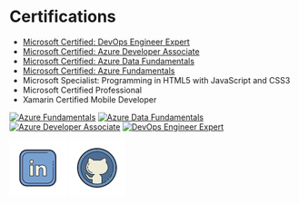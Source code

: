 # Certifications
- [Microsoft Certified: DevOps Engineer Expert](https://learn.microsoft.com/api/credentials/share/en-us/MikeD-8750/AF29B8E9280E8048?sharingId=9CA6C023000B6A06)
- [Microsoft Certified: Azure Developer Associate](https://learn.microsoft.com/api/credentials/share/en-us/MikeD-8750/706721BE71E1981C?sharingId=9CA6C023000B6A06)
- [Microsoft Certified: Azure Data Fundamentals](https://learn.microsoft.com/api/credentials/share/en-us/MikeD-8750/EC41C2526F574B88?sharingId=9CA6C023000B6A06)
- [Microsoft Certified: Azure Fundamentals](https://learn.microsoft.com/api/credentials/share/en-us/MikeD-8750/5AF88A5518DB1C7C?sharingId=9CA6C023000B6A06)
- Microsoft Specialist: Programming in HTML5 with JavaScript and CSS3
- Microsoft Certified Professional
- Xamarin Certified Mobile Developer

<a href="https://learn.microsoft.com/api/credentials/share/en-us/MikeD-8750/5AF88A5518DB1C7C?sharingId=9CA6C023000B6A06"><img src="https://learn.microsoft.com/en-us/media/learn/certification/badges/microsoft-certified-fundamentals-badge.svg" width="100" alt="Azure Fundamentals"/></a>
<a href="https://learn.microsoft.com/api/credentials/share/en-us/MikeD-8750/EC41C2526F574B88?sharingId=9CA6C023000B6A06"><img src="https://learn.microsoft.com/en-us/media/learn/certification/badges/microsoft-certified-fundamentals-badge.svg" width="100" alt="Azure Data Fundamentals"/></a>
<a href="https://learn.microsoft.com/api/credentials/share/en-us/MikeD-8750/706721BE71E1981C?sharingId=9CA6C023000B6A06"><img src="https://learn.microsoft.com/en-us/media/learn/certification/badges/microsoft-certified-associate-badge.svg" width="100" alt="Azure Developer Associate"/></a>
<a href="https://learn.microsoft.com/api/credentials/share/en-us/MikeD-8750/AF29B8E9280E8048?sharingId=9CA6C023000B6A06"><img src="https://learn.microsoft.com/en-us/media/learn/certification/badges/microsoft-certified-associate-badge.svg" width="100" alt="DevOps Engineer Expert"/></a>

[![LinkedIn](icons8-linkedin-100.png)](https://www.linkedin.com/in/mikhail-dumlao-0b651714)
[![GitHub](icons8-github-100.png)](https://github.com/mikhaild908)
